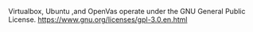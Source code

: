 Virtualbox, Ubuntu ,and OpenVas operate under the GNU General Public License. 
https://www.gnu.org/licenses/gpl-3.0.en.html
